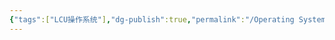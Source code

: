 ```yaml
---
{"tags":["LCU操作系统"],"dg-publish":true,"permalink":"/Operating System/LCU Operating System/银行家算法/","dgPassFrontmatter":true,"noteIcon":"","created":"2025-06-17T14:41:51.887+08:00","updated":"2025-06-17T15:46:39.049+08:00"}
---
```


